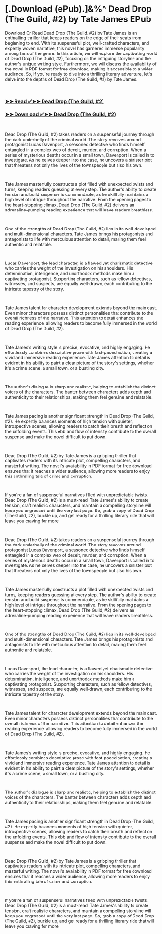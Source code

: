 # [.Download (ePub).]&%^ Dead Drop (The Guild, #2) by Tate James EPub

<p>Download Or Read Dead Drop (The Guild, #2) by Tate James is an enthralling thriller that keeps readers on the edge of their seats from beginning to end. With its suspenseful plot, well-crafted characters, and expertly woven narrative, this novel has garnered immense popularity among fans of the genre. In this article, we will explore the captivating world of Dead Drop (The Guild, #2), focusing on the intriguing storyline and the author's unique writing style. Furthermore, we will discuss the availability of the novel in PDF format for free download, making it accessible to a wider audience. So, if you're ready to dive into a thrilling literary adventure, let's delve into the depths of Dead Drop (The Guild, #2) by Tate James.</p>
<p>&nbsp;</p>

### [➤➤ Read ✅➤➤ Dead Drop (The Guild, #2)](https://thehelpfulbooks.blogspot.com/id/59912453)

### [➤➤ Download ✅➤➤ Dead Drop (The Guild, #2)](https://thehelpfulbooks.blogspot.com/id/59912453)

<p>&nbsp;</p>
<p>Dead Drop (The Guild, #2) takes readers on a suspenseful journey through the dark underbelly of the criminal world. The story revolves around protagonist Lucas Davenport, a seasoned detective who finds himself entangled in a complex web of deceit, murder, and corruption. When a series of mysterious deaths occur in a small town, Davenport is called in to investigate. As he delves deeper into the case, he uncovers a sinister plot that threatens not only the lives of the townspeople but also his own.</p>
<p>&nbsp;</p>
<p>Tate James masterfully constructs a plot filled with unexpected twists and turns, keeping readers guessing at every step. The author's ability to create tension and build suspense is commendable, as he skillfully maintains a high level of intrigue throughout the narrative. From the opening pages to the heart-stopping climax, Dead Drop (The Guild, #2) delivers an adrenaline-pumping reading experience that will leave readers breathless.</p>
<p>&nbsp;</p>
<p>One of the strengths of Dead Drop (The Guild, #2) lies in its well-developed and multi-dimensional characters. Tate James brings his protagonists and antagonists to life with meticulous attention to detail, making them feel authentic and relatable.</p>
<p>&nbsp;</p>
<p>Lucas Davenport, the lead character, is a flawed yet charismatic detective who carries the weight of the investigation on his shoulders. His determination, intelligence, and unorthodox methods make him a captivating protagonist. Supporting characters, such as fellow detectives, witnesses, and suspects, are equally well-drawn, each contributing to the intricate tapestry of the story.</p>
<p>&nbsp;</p>
<p>Tate James talent for character development extends beyond the main cast. Even minor characters possess distinct personalities that contribute to the overall richness of the narrative. This attention to detail enhances the reading experience, allowing readers to become fully immersed in the world of Dead Drop (The Guild, #2).</p>
<p>&nbsp;</p>
<p>Tate James's writing style is precise, evocative, and highly engaging. He effortlessly combines descriptive prose with fast-paced action, creating a vivid and immersive reading experience. Tate James attention to detail is evident in his ability to paint a clear picture of the story's settings, whether it's a crime scene, a small town, or a bustling city.</p>
<p>&nbsp;</p>
<p>The author's dialogue is sharp and realistic, helping to establish the distinct voices of the characters. The banter between characters adds depth and authenticity to their relationships, making them feel genuine and relatable.</p>
<p>&nbsp;</p>
<p>Tate James pacing is another significant strength in Dead Drop (The Guild, #2). He expertly balances moments of high tension with quieter, introspective scenes, allowing readers to catch their breath and reflect on the unfolding events. This ebb and flow of intensity contribute to the overall suspense and make the novel difficult to put down.</p>
<p>&nbsp;</p>
<p>Dead Drop (The Guild, #2) by Tate James is a gripping thriller that captivates readers with its intricate plot, compelling characters, and masterful writing. The novel's availability in PDF format for free download ensures that it reaches a wider audience, allowing more readers to enjoy this enthralling tale of crime and corruption.</p>
<p>&nbsp;</p>
<p>If you're a fan of suspenseful narratives filled with unpredictable twists, Dead Drop (The Guild, #2) is a must-read. Tate James's ability to create tension, craft realistic characters, and maintain a compelling storyline will keep you engrossed until the very last page. So, grab a copy of Dead Drop (The Guild, #2), buckle up, and get ready for a thrilling literary ride that will leave you craving for more.</p>
<p>&nbsp;</p>
<p>Dead Drop (The Guild, #2) takes readers on a suspenseful journey through the dark underbelly of the criminal world. The story revolves around protagonist Lucas Davenport, a seasoned detective who finds himself entangled in a complex web of deceit, murder, and corruption. When a series of mysterious deaths occur in a small town, Davenport is called in to investigate. As he delves deeper into the case, he uncovers a sinister plot that threatens not only the lives of the townspeople but also his own.</p>
<p>&nbsp;</p>
<p>Tate James masterfully constructs a plot filled with unexpected twists and turns, keeping readers guessing at every step. The author's ability to create tension and build suspense is commendable, as he skillfully maintains a high level of intrigue throughout the narrative. From the opening pages to the heart-stopping climax, Dead Drop (The Guild, #2) delivers an adrenaline-pumping reading experience that will leave readers breathless.</p>
<p>&nbsp;</p>
<p>One of the strengths of Dead Drop (The Guild, #2) lies in its well-developed and multi-dimensional characters. Tate James brings his protagonists and antagonists to life with meticulous attention to detail, making them feel authentic and relatable.</p>
<p>&nbsp;</p>
<p>Lucas Davenport, the lead character, is a flawed yet charismatic detective who carries the weight of the investigation on his shoulders. His determination, intelligence, and unorthodox methods make him a captivating protagonist. Supporting characters, such as fellow detectives, witnesses, and suspects, are equally well-drawn, each contributing to the intricate tapestry of the story.</p>
<p>&nbsp;</p>
<p>Tate James talent for character development extends beyond the main cast. Even minor characters possess distinct personalities that contribute to the overall richness of the narrative. This attention to detail enhances the reading experience, allowing readers to become fully immersed in the world of Dead Drop (The Guild, #2).</p>
<p>&nbsp;</p>
<p>Tate James's writing style is precise, evocative, and highly engaging. He effortlessly combines descriptive prose with fast-paced action, creating a vivid and immersive reading experience. Tate James attention to detail is evident in his ability to paint a clear picture of the story's settings, whether it's a crime scene, a small town, or a bustling city.</p>
<p>&nbsp;</p>
<p>The author's dialogue is sharp and realistic, helping to establish the distinct voices of the characters. The banter between characters adds depth and authenticity to their relationships, making them feel genuine and relatable.</p>
<p>&nbsp;</p>
<p>Tate James pacing is another significant strength in Dead Drop (The Guild, #2). He expertly balances moments of high tension with quieter, introspective scenes, allowing readers to catch their breath and reflect on the unfolding events. This ebb and flow of intensity contribute to the overall suspense and make the novel difficult to put down.</p>
<p>&nbsp;</p>
<p>Dead Drop (The Guild, #2) by Tate James is a gripping thriller that captivates readers with its intricate plot, compelling characters, and masterful writing. The novel's availability in PDF format for free download ensures that it reaches a wider audience, allowing more readers to enjoy this enthralling tale of crime and corruption.</p>
<p>&nbsp;</p>
<p>If you're a fan of suspenseful narratives filled with unpredictable twists, Dead Drop (The Guild, #2) is a must-read. Tate James's ability to create tension, craft realistic characters, and maintain a compelling storyline will keep you engrossed until the very last page. So, grab a copy of Dead Drop (The Guild, #2), buckle up, and get ready for a thrilling literary ride that will leave you craving for more.</p>
<p>&nbsp;</p>
